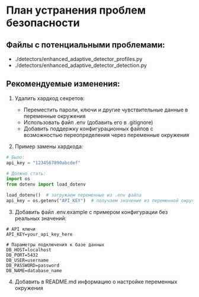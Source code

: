 # План устранения проблем безопасности

## Файлы с потенциальными проблемами:
- ./detectors/enhanced_adaptive_detector_profiles.py
- ./detectors/enhanced_adaptive_detector_detection.py

## Рекомендуемые изменения:

1. Удалить хардкод секретов:
   - Переместить пароли, ключи и другие чувствительные данные в переменные окружения
   - Использовать файл .env (добавить его в .gitignore)
   - Добавить поддержку конфигурационных файлов с возможностью переопределения через переменные окружения

2. Пример замены хардкода:
```python
# Было:
api_key = "1234567890abcdef"

# Должно стать:
import os
from dotenv import load_dotenv

load_dotenv()  # загружаем переменные из .env файла
api_key = os.getenv("API_KEY")  # получаем значение из переменной окружения
```

3. Добавить файл .env.example с примером конфигурации без реальных значений:
```
# API ключи
API_KEY=your_api_key_here

# Параметры подключения к базе данных
DB_HOST=localhost
DB_PORT=5432
DB_USER=username
DB_PASSWORD=password
DB_NAME=database_name
```

4. Добавить в README.md информацию о настройке переменных окружения
